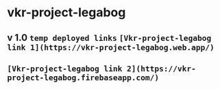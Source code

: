 # vkr-project-legabog
v 1.0
`temp deployed links`
`[Vkr-project-legabog link 1](https://vkr-project-legabog.web.app/)`
------
`[Vkr-project-legabog link 2](https://vkr-project-legabog.firebaseapp.com/)`
------
